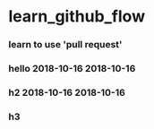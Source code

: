 # learn_github_flow

### learn to use 'pull request'

### hello 2018-10-16 2018-10-16

### h2 2018-10-16 2018-10-16

### h3
